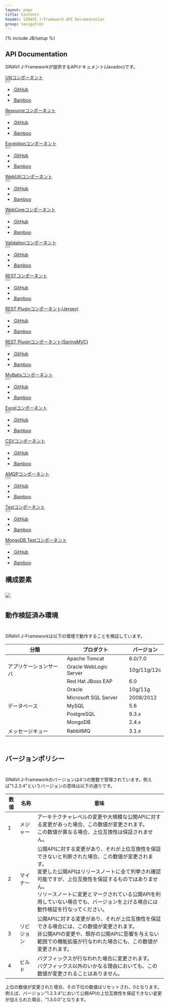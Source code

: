 ```yaml
---
layout: page
title: Contents
header: SINAVI J-Framework API Documentation
group: navigation
---
```

{% include JB/setup %}

<div class="page-header">
  <h2>API Documentation</h2>
</div>
<p>SINAVI J-Frameworkが提供するAPIドキュメント(Javadoc)です。</p>
<div class="row">
  <div class="col-md-3">
    <a href="{{ site.baseurl}}docs/projects/jfw-util-core/{{ site.jfw-util-core.version }}/api/index.html">Utilコンポーネント</a>
  </div>
  <div class="col-md-1">
    <div class="dropdown">
      <button class="btn btn-default btn-xs" type="button" data-toggle="dropdown" id="ddmCsv">
        <span class="fa fa-bars"></span>
      </button>
      <ul class="dropdown-menu" role="menu" aria-labelledby="ddmCsv">
        <li role="presentation"><a role="menuitem" tabindex="-1" href="{{ site.github_project_pages }}/util/jfw-util-core"><i class="fa fa-github">&nbsp;</i>GitHub</a></li>
        <li role="presentation" class="divider"></li>
        <li role="presentation"><a role="menuitem" tabindex="-1" href="{{ site.bamboo_pages }}"><i class="fa fa-building-o">&nbsp;</i>Bamboo</a></li>
      </ul>
    </div>
  </div>
  <div class="col-md-3">
    <a href="{{ site.baseurl}}docs/projects/jfw-resource-core/{{ site.jfw-resource-core.version }}/api/index.html">Resourceコンポーネント</a>
  </div>
  <div class="col-md-1">
    <div class="dropdown">
      <button class="btn btn-default btn-xs" type="button" data-toggle="dropdown" id="ddmCsv">
        <span class="fa fa-bars"></span>
      </button>
      <ul class="dropdown-menu" role="menu" aria-labelledby="ddmCsv">
        <li role="presentation"><a role="menuitem" tabindex="-1" href="{{ site.github_project_pages }}/util/jfw-resource-core"><i class="fa fa-github">&nbsp;</i>GitHub</a></li>
        <li role="presentation" class="divider"></li>
        <li role="presentation"><a role="menuitem" tabindex="-1" href="{{ site.bamboo_pages }}"><i class="fa fa-building-o">&nbsp;</i>Bamboo</a></li>
      </ul>
    </div>
  </div>
  <div class="col-md-3">
    <a href="{{ site.baseurl}}docs/projects/jfw-exception-core/{{ site.jfw-exception-core.version }}/api/index.html">Exceptionコンポーネント</a>
  </div>
  <div class="col-md-1">
    <div class="dropdown">
      <button class="btn btn-default btn-xs" type="button" data-toggle="dropdown" id="ddmCsv">
        <span class="fa fa-bars"></span>
      </button>
      <ul class="dropdown-menu" role="menu" aria-labelledby="ddmCsv">
        <li role="presentation"><a role="menuitem" tabindex="-1" href="{{ site.github_project_pages }}/util/jfw-exception-core"><i class="fa fa-github">&nbsp;</i>GitHub</a></li>
        <li role="presentation" class="divider"></li>
        <li role="presentation"><a role="menuitem" tabindex="-1" href="{{ site.bamboo_pages }}"><i class="fa fa-building-o">&nbsp;</i>Bamboo</a></li>
      </ul>
    </div>
  </div>
</div>
<div class="row">
  <div class="col-md-3">
    <a href="{{ site.baseurl}}docs/projects/jfw-web-util-core/{{ site.jfw-web-util-core.version }}/api/index.html">WebUtilコンポーネント</a>
  </div>
  <div class="col-md-1">
    <div class="dropdown">
      <button class="btn btn-default btn-xs" type="button" data-toggle="dropdown" id="ddmCsv">
        <span class="fa fa-bars"></span>
      </button>
      <ul class="dropdown-menu" role="menu" aria-labelledby="ddmCsv">
        <li role="presentation"><a role="menuitem" tabindex="-1" href="{{ site.github_project_pages }}/util/jfw-web-util-core"><i class="fa fa-github">&nbsp;</i>GitHub</a></li>
        <li role="presentation" class="divider"></li>
        <li role="presentation"><a role="menuitem" tabindex="-1" href="{{ site.bamboo_pages }}"><i class="fa fa-building-o">&nbsp;</i>Bamboo</a></li>
      </ul>
    </div>
  </div>
  <div class="col-md-3">
    <a href="{{ site.baseurl}}docs/projects/jfw-web-core/{{ site.jfw-web-core.version }}/api/index.html">WebCoreコンポーネント</a>
  </div>
  <div class="col-md-1">
    <div class="dropdown">
      <button class="btn btn-default btn-xs" type="button" data-toggle="dropdown" id="ddmWeb">
        <span class="fa fa-bars"></span>
      </button>
      <ul class="dropdown-menu" role="menu" aria-labelledby="ddmWeb">
        <li role="presentation"><a role="menuitem" tabindex="-1" href="{{ site.github_project_pages }}/web/jfw-web-core"><i class="fa fa-github">&nbsp;</i>GitHub</a></li>
        <li role="presentation" class="divider"></li>
        <li role="presentation"><a role="menuitem" tabindex="-1" href="{{ site.bamboo_pages }}"><i class="fa fa-building-o">&nbsp;</i>Bamboo</a></li>
      </ul>
    </div>
  </div>
  <div class="col-md-3">
    <a href="{{ site.baseurl}}docs/projects/jfw-validation-core/{{ site.jfw-validation-core.version }}/api/index.html">Validaitonコンポーネント</a>
  </div>
  <div class="col-md-1">
    <div class="dropdown">
      <button class="btn btn-default btn-xs" type="button" data-toggle="dropdown" id="ddmValidation">
        <span class="fa fa-bars"></span>
      </button>
      <ul class="dropdown-menu" role="menu" aria-labelledby="ddmValidation">
        <li role="presentation"><a role="menuitem" tabindex="-1" href="{{ site.github_project_pages }}/validation/jfw-validation-core"><i class="fa fa-github">&nbsp;</i>GitHub</a></li>
        <li role="presentation" class="divider"></li>
        <li role="presentation"><a role="menuitem" tabindex="-1" href="{{ site.bamboo_pages }}/jfw-validation-core"><i class="fa fa-building-o">&nbsp;</i>Bamboo</a></li>
      </ul>
    </div>
  </div>
</div>
<div class="row">
  <div class="col-md-3">  
    <a href="{{ site.baseurl}}docs/projects/jfw-rest-core/{{ site.jfw-rest-core.version }}/api/index.html">RESTコンポーネント</a>
  </div>
  <div class="col-md-1">
    <div class="dropdown">
      <button class="btn btn-default btn-xs" type="button" data-toggle="dropdown" id="ddmRest">
        <span class="fa fa-bars"></span>
      </button>
      <ul class="dropdown-menu" role="menu" aria-labelledby="ddmRest">
        <li role="presentation"><a role="menuitem" tabindex="-1" href="{{ site.github_project_pages }}/restful-web-service/jfw-rest-core"><i class="fa fa-github">&nbsp;</i>GitHub</a></li>
        <li role="presentation" class="divider"></li>
        <li role="presentation"><a role="menuitem" tabindex="-1" href="{{ site.bamboo_pages }}"><i class="fa fa-building-o">&nbsp;</i>Bamboo</a></li>
      </ul>
    </div>
  </div>
  <div class="col-md-3">
    <a href="{{ site.baseurl}}docs/projects/jfw-rest-plugin-jersey/{{ site.jfw-rest-plugin-jersey.version }}/api/index.html">REST Pluginコンポーネント(Jersey)</a>
  </div>
  <div class="col-md-1">
    <div class="dropdown">
      <button class="btn btn-default btn-xs" type="button" data-toggle="dropdown" id="ddmRestJersey">
        <span class="fa fa-bars"></span>
      </button>
      <ul class="dropdown-menu" role="menu" aria-labelledby="ddmRestJersey">
        <li role="presentation"><a role="menuitem" tabindex="-1" href="{{ site.github_project_pages }}/restful-web-service/jfw-rest-plugin-jersey"><i class="fa fa-github">&nbsp;</i>GitHub</a></li>
        <li role="presentation" class="divider"></li>
        <li role="presentation"><a role="menuitem" tabindex="-1" href="{{ site.bamboo_pages }}"><i class="fa fa-building-o">&nbsp;</i>Bamboo</a></li>
      </ul>
    </div>
  </div>
  <div class="col-md-3">
    <a href="{{ site.baseurl}}docs/projects/jfw-rest-plugin-springmvc/{{ site.jfw-rest-plugin-springmvc.version }}/api/index.html">REST Pluginコンポーネント(SpringMVC)</a>
  </div>
  <div class="col-md-1">
    <div class="dropdown">
      <button class="btn btn-default btn-xs" type="button" data-toggle="dropdown" id="ddmRestSpringMvc">
        <span class="fa fa-bars"></span>
      </button>
      <ul class="dropdown-menu" role="menu" aria-labelledby="ddmRestSpringMvc">
        <li role="presentation"><a role="menuitem" tabindex="-1" href="{{ site.github_project_pages }}/restful-web-service/jfw-rest-plugin-springmvc"><i class="fa fa-github">&nbsp;</i>GitHub</a></li>
        <li role="presentation" class="divider"></li>
        <li role="presentation"><a role="menuitem" tabindex="-1" href="{{ site.bamboo_pages }}/jfw-rest-plugin-springmvc"><i class="fa fa-building-o">&nbsp;</i>Bamboo</a></li>
      </ul>
    </div>
  </div>
</div>
<div class="row">
  <div class="col-md-3">
    <a href="{{ site.baseurl}}docs/projects/jfw-mybatis-core/{{ site.jfw-mybatis-core.version }}/api/index.html">MyBatisコンポーネント</a>
  </div>
  <div class="col-md-1">
    <div class="dropdown">
      <button class="btn btn-default btn-xs" type="button" data-toggle="dropdown" id="ddmMybatis">
      <span class="fa fa-bars"></span>
      </button>
      <ul class="dropdown-menu" role="menu" aria-labelledby="ddmMybatis">
        <li role="presentation"><a role="menuitem" tabindex="-1" href="{{ site.github_project_pages }}/jdbc/jfw-mybatis-core"><i class="fa fa-github">&nbsp;</i>GitHub</a></li>
        <li role="presentation" class="divider"></li>
        <li role="presentation"><a role="menuitem" tabindex="-1" href="{{ site.bamboo_pages }}"><i class="fa fa-building-o">&nbsp;</i>Bamboo</a></li>
      </ul>
    </div>
  </div>
  <div class="col-md-3">
    <a href="{{ site.baseurl}}docs/projects/jfw-excel-core/{{ site.jfw-excel-core.version }}/api/index.html">Excelコンポーネント</a>
  </div>
  <div class="col-md-1">
    <div class="dropdown">
      <button class="btn btn-default btn-xs" type="button" data-toggle="dropdown" id="ddmExcel">
        <span class="fa fa-bars"></span>
      </button>
      <ul class="dropdown-menu" role="menu" aria-labelledby="ddmExcel">
        <li role="presentation"><a role="menuitem" tabindex="-1" href="{{ site.github_project_pages }}/excel/jfw-excel-core"><i class="fa fa-github">&nbsp;</i>GitHub</a></li>
        <li role="presentation" class="divider"></li>
        <li role="presentation"><a role="menuitem" tabindex="-1" href="{{ site.bamboo_pages }}"><i class="fa fa-building-o">&nbsp;</i>Bamboo</a></li>
      </ul>
    </div>
  </div>
  <div class="col-md-3">
    <a href="{{ site.baseurl}}docs/projects/jfw-csv-core/{{ site.jfw-csv-core.version }}/api/index.html">CSVコンポーネント</a>
  </div>
  <div class="col-md-1">
    <div class="dropdown">
      <button class="btn btn-default btn-xs" type="button" data-toggle="dropdown" id="ddmCsv">
        <span class="fa fa-bars"></span>
      </button>
      <ul class="dropdown-menu" role="menu" aria-labelledby="ddmCsv">
        <li role="presentation"><a role="menuitem" tabindex="-1" href="{{ site.github_project_pages }}/csv/jfw-csv-core"><i class="fa fa-github">&nbsp;</i>GitHub</a></li>
        <li role="presentation" class="divider"></li>
        <li role="presentation"><a role="menuitem" tabindex="-1" href="{{ site.bamboo_pages }}/jfw-csv-core"><i class="fa fa-building-o">&nbsp;</i>Bamboo</a></li>
      </ul>
    </div>
  </div>
</div>
<div class="row">
  <div class="col-md-3">
    <a href="{{ site.baseurl}}docs/projects/jfw-amqp-core/{{ site.jfw-amqp-core.version }}/api/index.html">AMQPコンポーネント</a>
  </div>
  <div class="col-md-1">
    <div class="dropdown">
      <button class="btn btn-default btn-xs" type="button" data-toggle="dropdown" id="ddmAmqp">
        <span class="fa fa-bars"></span>
      </button>
      <ul class="dropdown-menu" role="menu" aria-labelledby="ddmAmqp">
        <li role="presentation"><a role="menuitem" tabindex="-1" href="{{ site.github_project_pages }}/async/jfw-amqp-core"><i class="fa fa-github">&nbsp;</i>GitHub</a></li>
        <li role="presentation" class="divider"></li>
        <li role="presentation"><a role="menuitem" tabindex="-1" href="{{ site.bamboo_pages }}/jfw-amqp-core"><i class="fa fa-building-o">&nbsp;</i>Bamboo</a></li>
      </ul>
    </div>
  </div>
  <div class="col-md-3">
    <a href="{{ site.baseurl}}docs/projects/jfw-test/{{ site.jfw-test.version }}/api/index.html">Testコンポーネント</a>
  </div>
  <div class="col-md-1">
    <div class="dropdown">
      <button class="btn btn-default btn-xs" type="button" data-toggle="dropdown" id="ddmTest">
        <span class="fa fa-bars"></span>
      </button>
      <ul class="dropdown-menu" role="menu" aria-labelledby="ddmTest">
        <li role="presentation"><a role="menuitem" tabindex="-1" href="{{ site.github_project_pages }}/test/jfw-test"><i class="fa fa-github">&nbsp;</i>GitHub</a></li>
        <li role="presentation" class="divider"></li>
        <li role="presentation"><a role="menuitem" tabindex="-1" href="{{ site.bamboo_pages }}/jfw-test"><i class="fa fa-building-o">&nbsp;</i>Bamboo</a></li>
      </ul>
    </div>
  </div>
  <div class="col-md-3">
    <a href="{{ site.baseurl}}docs/projects/jfw-data-mongodb-test/{{ site.jfw-data-mongo-test.version }}/api/index.html">MongoDB Testコンポーネント</a>
  </div>
  <div class="col-md-1">
    <div class="dropdown">
      <button class="btn btn-default btn-xs" type="button" data-toggle="dropdown" id="ddmTest">
        <span class="fa fa-bars"></span>
      </button>
      <ul class="dropdown-menu" role="menu" aria-labelledby="ddmTest">
        <li role="presentation"><a role="menuitem" tabindex="-1" href="{{ site.github_project_pages }}/test/jfw-data-mongodb-test"><i class="fa fa-github">&nbsp;</i>GitHub</a></li>
        <li role="presentation" class="divider"></li>
        <li role="presentation"><a role="menuitem" tabindex="-1" href="{{ site.bamboo_pages }}/jfw-data-mongodb-test"><i class="fa fa-building-o">&nbsp;</i>Bamboo</a></li>
      </ul>
    </div>
  </div>
</div>

<div class="page-header">
  <h2>構成要素</h2>
</div>
<div class="container" style="padding:10px 0px">
  <image src="{{ site.baseurl}}images/components.png" class="img-responsive" />
</div>

<div class="page-header">
  <h2>動作検証済み環境</h2>
</div>
<div class="container" style="padding:10px 0px">
  <p>SINAVI J-Frameworkは以下の環境で動作することを検証しています。</p>
  <div class="table-responsive">
    <table class="table table-bordered table-hover">
      <thead>
        <th>分類</th>
        <th>プロダクト</th>
        <th>バージョン</th>
      </thead>
      <tbody>
        <tr>
          <td rowspan="3">アプリケーションサーバ</td>
          <td>Apache Tomcat</td>
          <td>6.0/7.0</td>
        </tr>
        <tr>
          <td>Oracle WebLogic Server</td>
          <td>10g/11g/12c</td>
        </tr>
        <tr>
          <td>Red Hat JBoss EAP</td>
          <td>6.0</td>
        </tr>
        <tr>
          <td rowspan="5">データベース</td>
          <td>Oracle</td>
          <td>10g/11g</td>
        </tr>
        <tr>
          <td>Microsoft SQL Server</td>
          <td>2008/2012</td>
        </tr>
        <tr>
          <td>MySQL</td>
          <td>5.6</td>
        </tr>
        <tr>
          <td>PostgreSQL</td>
          <td>9.3.x</td>
        </tr>
        <tr>
          <td>MongoDB</td>
          <td>2.4.x</td>
        </tr>
        <tr>
          <td>メッセージキュー</td>
          <td>RabbitMQ</td>
          <td>3.1.x</td>
        </tr>
      </tbody>
    </table>
  </div>
</div>


<div class="page-header">
  <h2>バージョンポリシー</h2>
</div>
<div class="container" style="padding:10px 0px">
  <p>SINAVI J-Frameworkのバージョンは4つの整数で管理されています。例えば"1.2.3.4"というバージョンの意味は以下の通りです。</p>
  <div class="table-responsive">
    <table class="table table-bordered table-hover">
      <thead>
        <th>数値</th>
        <th>名称</th>
        <th>意味</th>
      </thead>
      <tbody>
        <tr>
          <td>1</td>
          <td>メジャー</td>
          <td>
            アーキテクチャレベルの変更や大規模な公開APIに対する変更があった場合、この数値が変更されます。<br>
            この数値が異なる場合、上位互換性は保証されません。
          </td>
        </tr>
        <tr>
          <td>2</td>
          <td>マイナー</td>
          <td>
            公開APIに対する変更があり、それが上位互換性を保証できないと判断された場合、この数値が変更されます。<br>
            変更した公開APIはリリースノートに全て列挙され確認可能ですが、上位互換性を保証するものではありません。<br>
            リリースノートに変更とマークされている公開APIを利用していない場合でも、バージョンを上げる場合には動作検証を行なってください。
          </td>
        </tr>
        <tr>
          <td>3</td>
          <td>リビジョン</td>
          <td>
            公開APIに対する変更があり、それが上位互換性を保証できる場合には、この数値が変更されます。<br>
            非公開APIの変更や、既存の公開APIに影響を与えない範囲での機能拡張が行なわれた場合にも、この数値が変更されます。
          </td>
        </tr>
        <tr>
          <td>4</td>
          <td>ビルド</td>
          <td>
            バグフィックスが行なわれた場合に変更されます。<br>
            バグフィックス以外のいかなる理由においても、この数値が変更されることはありません。
          </td>
        </tr>
      </tbody>
    </table>
  </div>
  <p>上位の数値が変更された場合、その下位の数値はリセットされ、0となります。 例えば、バージョン"1.2.3.4"において公開APIの上位互換性を保証できない変更が加えられた場合、"1.3.0.0"となります。</p>
</div>

